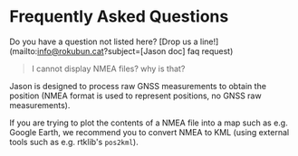# Frequently Asked Questions

Do you have a question not listed here? [Drop us a line!](mailto:info@rokubun.cat?subject=[Jason doc] faq request)

> I cannot display NMEA files? why is that?

Jason is designed to process raw GNSS measurements to obtain the position
(NMEA format is used to represent positions, no GNSS raw measurements).

If you are trying to plot the contents of a NMEA file into a map such as
e.g. Google Earth, we recommend you to convert NMEA to KML (using external
tools such as e.g. rtklib's `pos2kml`).
